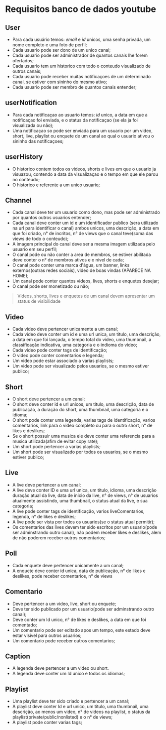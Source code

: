 # Requisitos banco de dados youtube

## User
* Para cada usuário temos: *email* e *id* unicos, uma senha privada, um nome completo e uma foto de perfil;
* Cada usuario pode ser dono de um unico canal;
* Cada usuario pode ser administrador de quantos canais lhe forem ofertados;
* Cada usuario tem um historico com todo o conteudo visualizado de outros canais;
* Cada usuario pode receber muitas notificaçoes de um determinado canal, se estiver com sininho do mesmo ativo;
* Cada usuario pode ser membro de quantos canais entender;

## userNotification
* Para cada notificaçao ao usuario temos: *id* unico, a data em que a notificaçao foi enviada, e o status da notificaçao (se ela ja foi visualizada ou não);
* Uma notificaçao so pode ser enviada para um usuario por um video, short, live, playlist ou enquete de um canal ao qual o usuario ativou o sininho das notificaçoes;

## userHistory
* O historico contem todos os videos, shorts e lives em que o usuario ja visuazou, contendo a data da visualizaçao e o tempo em que ele parou no conteudo;
* O historico e referente a um unico usuario;

## Channel
* Cada canal deve ter um usuario como dono, mas pode ser administrado por quantos outros usuarios entender;
* Cada canal deve conter um id e um identificador publico (sera utilizado na url para identificar o canal) ambos unicos, uma descrição, a data em que foi criado, n° de incritos, n° de views que o canal teve(soma das views de todo o conteudo);
* A imagem principal do canal deve ser a mesma imagem utilizada pelo usuario em seu perfil;
* O canal pode ou não conter a area de membros, se estiver abilitada deve conter o n° de membros ativos e o nivel de cada;
* O canal pode conter uma marca d'água, um banner, links externos(outras redes sociais), video de boas vindas (APARECE NA HOME);
* Um canal pode conter quantos videos, lives, shorts e enquetes desejar;
* O canal pode ser monetizado ou não;

> Videos, shorts, lives e enquetes de um canal devem apresentar um status de visibilidade

## Video
* Cada video deve pertencer unicamente a um canal;
* Cada video deve conter um id e uma url unica, um titulo, uma descrição, a data em que foi lançada, o tempo total do video, uma thumbnail, a classificação indicativa, uma categoria e o indioma do video;
* Cada video pode conter tags de identificação;
* O video pode conter comentarios e legenda;
* Um video pode estar associado a varias playlists;
* Um video pode ser visualizado pelos usuarios, se o mesmo estiver publico;

## Short
* O short deve pertencer a um canal;
* O short deve conter id e url unicos, um titulo, uma descrição, data de publicação, a duração do short, uma thumbnail, uma categoria e o idioma;
* O short pode conter uma legenda, varias tags de identificação, varios comentarios, link para o video completo ou para o outro short, n° de likes e deslikes;
* Se o short possuir uma musica ele deve conter uma referencia para a musica utilizada(afim de evitar copy rate);
* Um short pode pertencer a varias playlists;
* Um short pode ser visualizado por todos os usuarios, se o mesmo estiver publico;

## Live
* A live deve pertencer a um canal;
* A live deve conter ID e uma url unica, um titulo, idioma, uma descrição duração atual da live, data de inicio da live, n° de views, n° de usuarios atualmente assistindo, uma thumbnail, o status atual da live, e sua categoria; 
* A live pode conter tags de identificação, varios liveComentarios, legenda, n° de likes e deslikes;
* A live pode ser vista por todos os usuarios(se o status atual permitir);
* Os comentarios das lives devem ter sido escritos por um usuario(pode ser adminstrando outro canal), não podem receber likes e deslikes, alem de não poderem receber outros comentarios;

## Poll
* Cada enquete deve pertencer unicamente a um canal;
* A enquete deve conter id unica, data de publicação, n° de likes e deslikes, pode receber comentarios, n° de views

## Comentario
* Deve pertencer a um video, live, short ou enquete;
* Deve ter sido publicado por um usuario(pode ser adminstrando outro canal);
* Deve conter um Id unico, n° de likes e deslikes, a data em que foi comentado;
* Um comentario pode ser editado apos um tempo, este estado deve estar visivel para outros usuarios;
* Um comentario pode receber outros comentarios;

## Caption
* A legenda deve pertencer a um video ou short.
* A legenda deve conter um Id unico e todos os idiomas;

## Playlist
* Uma playlist deve ter sido criado e pertencer a um canal;
* A playlist deve conter Id e url unico, um titulo, uma thumbnail, uma descrição, ao menos um video, n° de videos na playlist, o status da playlist(private/public/nonlisted) e o n° de views;
* A playlist pode conter varias tags;
